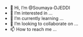 - 👋 Hi, I’m @Soumaya-DJEDDI
- 👀 I’m interested in ...
- 🌱 I’m currently learning ...
- 💞️ I’m looking to collaborate on ...
- 📫 How to reach me ...

<!---
Soumaya-DJEDDI/Soumaya-DJEDDI is a ✨ special ✨ repository because its `README.md` (this file) appears on your GitHub profile.
You can click the Preview link to take a look at your changes.
--->
